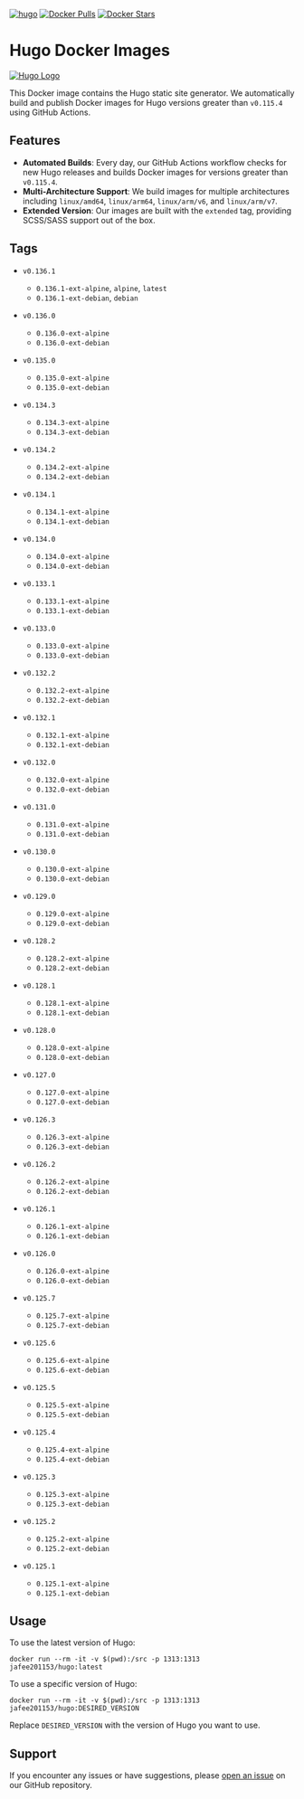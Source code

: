 [![hugo](https://github.com/leoli0605/docker-hugo/actions/workflows/publish.yml/badge.svg)](https://github.com/leoli0605/docker-hugo/actions/workflows/publish.yml)
[![Docker Pulls](https://img.shields.io/docker/pulls/jafee201153/hugo.svg)](https://hub.docker.com/r/jafee201153/hugo/)
[![Docker Stars](https://img.shields.io/docker/stars/jafee201153/hugo.svg)](https://hub.docker.com/r/jafee201153/hugo/)

# Hugo Docker Images

[![Hugo Logo](https://gohugo.io/images/hugo-logo-wide.svg)](https://github.com/gohugoio/hugo)

This Docker image contains the Hugo static site generator. We automatically build and publish Docker images for Hugo versions greater than `v0.115.4` using GitHub Actions.

## Features

-   **Automated Builds**: Every day, our GitHub Actions workflow checks for new Hugo releases and builds Docker images for versions greater than `v0.115.4`.
-   **Multi-Architecture Support**: We build images for multiple architectures including `linux/amd64`, `linux/arm64`, `linux/arm/v6`, and `linux/arm/v7`.
-   **Extended Version**: Our images are built with the `extended` tag, providing SCSS/SASS support out of the box.

## Tags

<!-- TAGS_START -->

-   `v0.136.1`
    -   `0.136.1-ext-alpine`, `alpine`, `latest`
    -   `0.136.1-ext-debian`, `debian`
    
-   `v0.136.0`
    -   `0.136.0-ext-alpine`
    -   `0.136.0-ext-debian`
    
-   `v0.135.0`
    -   `0.135.0-ext-alpine`
    -   `0.135.0-ext-debian`
    
-   `v0.134.3`
    -   `0.134.3-ext-alpine`
    -   `0.134.3-ext-debian`
    
-   `v0.134.2`
    -   `0.134.2-ext-alpine`
    -   `0.134.2-ext-debian`
    
-   `v0.134.1`
    -   `0.134.1-ext-alpine`
    -   `0.134.1-ext-debian`
    
-   `v0.134.0`
    -   `0.134.0-ext-alpine`
    -   `0.134.0-ext-debian`
    
-   `v0.133.1`
    -   `0.133.1-ext-alpine`
    -   `0.133.1-ext-debian`
    
-   `v0.133.0`
    -   `0.133.0-ext-alpine`
    -   `0.133.0-ext-debian`
    
-   `v0.132.2`
    -   `0.132.2-ext-alpine`
    -   `0.132.2-ext-debian`
    
-   `v0.132.1`
    -   `0.132.1-ext-alpine`
    -   `0.132.1-ext-debian`
    
-   `v0.132.0`
    -   `0.132.0-ext-alpine`
    -   `0.132.0-ext-debian`
    
-   `v0.131.0`
    -   `0.131.0-ext-alpine`
    -   `0.131.0-ext-debian`
    
-   `v0.130.0`
    -   `0.130.0-ext-alpine`
    -   `0.130.0-ext-debian`
    
-   `v0.129.0`
    -   `0.129.0-ext-alpine`
    -   `0.129.0-ext-debian`
    
-   `v0.128.2`
    -   `0.128.2-ext-alpine`
    -   `0.128.2-ext-debian`
    
-   `v0.128.1`
    -   `0.128.1-ext-alpine`
    -   `0.128.1-ext-debian`
    
-   `v0.128.0`
    -   `0.128.0-ext-alpine`
    -   `0.128.0-ext-debian`
    
-   `v0.127.0`
    -   `0.127.0-ext-alpine`
    -   `0.127.0-ext-debian`
    
-   `v0.126.3`
    -   `0.126.3-ext-alpine`
    -   `0.126.3-ext-debian`
    
-   `v0.126.2`
    -   `0.126.2-ext-alpine`
    -   `0.126.2-ext-debian`
    
-   `v0.126.1`
    -   `0.126.1-ext-alpine`
    -   `0.126.1-ext-debian`
    
-   `v0.126.0`
    -   `0.126.0-ext-alpine`
    -   `0.126.0-ext-debian`
    
-   `v0.125.7`
    -   `0.125.7-ext-alpine`
    -   `0.125.7-ext-debian`
    
-   `v0.125.6`
    -   `0.125.6-ext-alpine`
    -   `0.125.6-ext-debian`
    
-   `v0.125.5`
    -   `0.125.5-ext-alpine`
    -   `0.125.5-ext-debian`
    
-   `v0.125.4`
    -   `0.125.4-ext-alpine`
    -   `0.125.4-ext-debian`
    
-   `v0.125.3`
    -   `0.125.3-ext-alpine`
    -   `0.125.3-ext-debian`
    
-   `v0.125.2`
    -   `0.125.2-ext-alpine`
    -   `0.125.2-ext-debian`
    
-   `v0.125.1`
    -   `0.125.1-ext-alpine`
    -   `0.125.1-ext-debian`
    
<!-- TAGS_END -->

## Usage

To use the latest version of Hugo:

```
docker run --rm -it -v $(pwd):/src -p 1313:1313 jafee201153/hugo:latest
```

To use a specific version of Hugo:

```
docker run --rm -it -v $(pwd):/src -p 1313:1313 jafee201153/hugo:DESIRED_VERSION
```

Replace `DESIRED_VERSION` with the version of Hugo you want to use.

## Support

If you encounter any issues or have suggestions, please [open an issue](https://github.com/leoli0605/docker-hugo/issues) on our GitHub repository.
